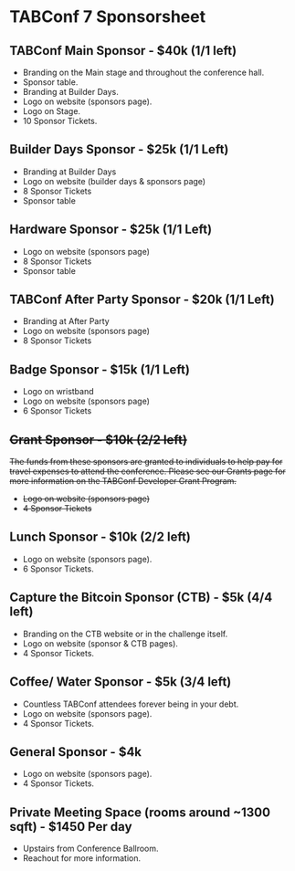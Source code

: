 # TABConf 7 Sponsorsheet

## TABConf Main Sponsor - $40k (1/1 left)
- Branding on the Main stage and throughout the conference hall.
- Sponsor table.
- Branding at Builder Days.
- Logo on website (sponsors page).
- Logo on Stage.
- 10 Sponsor Tickets.

## Builder Days Sponsor - $25k (1/1 Left)
- Branding at Builder Days
- Logo on website (builder days & sponsors page)
- 8 Sponsor Tickets
- Sponsor table

## Hardware Sponsor - $25k (1/1 Left)
- Logo on website (sponsors page)
- 8 Sponsor Tickets
- Sponsor table

## TABConf After Party Sponsor - $20k (1/1 Left)
- Branding at After Party
- Logo on website (sponsors page)
- 8 Sponsor Tickets

## Badge Sponsor - $15k (1/1 Left)
- Logo on wristband
- Logo on website (sponsors page)
- 6 Sponsor Tickets

## ~~Grant Sponsor - $10k (2/2 left)~~
~~The funds from these sponsors are granted to individuals to help pay for travel expenses to attend the conference.
Please see our Grants page for more information on the TABConf Developer Grant Program.~~
- ~~Logo on website (sponsors page)~~
- ~~4 Sponsor Tickets~~

## Lunch Sponsor - $10k (2/2 left)
- Logo on website (sponsors page).
- 6 Sponsor Tickets.

## Capture the Bitcoin Sponsor (CTB) - $5k (4/4 left)
- Branding on the CTB website or in the challenge itself.
- Logo on website (sponsor & CTB pages).
- 4 Sponsor Tickets.

## Coffee/ Water Sponsor - $5k (3/4 left)
- Countless TABConf attendees forever being in your debt.
- Logo on website (sponsors page).
- 4 Sponsor Tickets.

## General Sponsor - $4k
- Logo on website (sponsors page).
- 4 Sponsor Tickets.

## Private Meeting Space (rooms around ~1300 sqft) - $1450 Per day
- Upstairs from Conference Ballroom.
- Reachout for more information.
